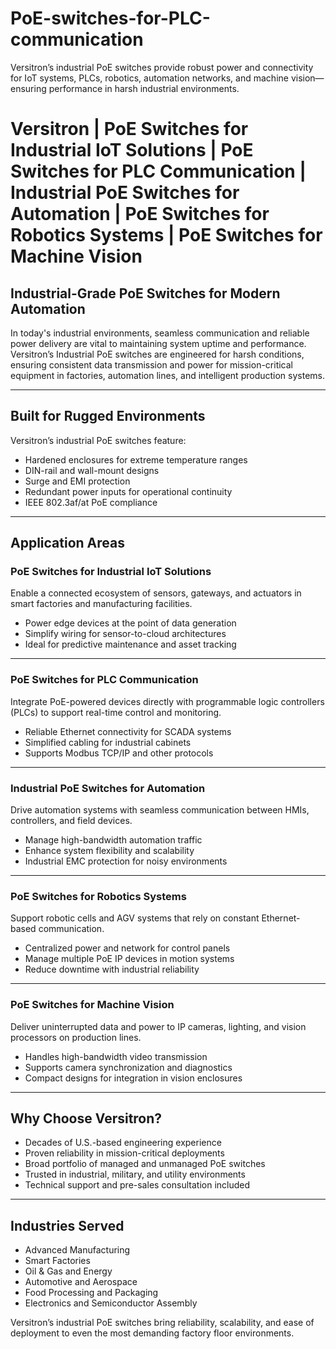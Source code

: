 # PoE-switches-for-PLC-communication
Versitron’s industrial PoE switches provide robust power and connectivity for IoT systems, PLCs, robotics, automation networks, and machine vision—ensuring performance in harsh industrial environments.

# Versitron | PoE Switches for Industrial IoT Solutions | PoE Switches for PLC Communication | Industrial PoE Switches for Automation | PoE Switches for Robotics Systems | PoE Switches for Machine Vision

## Industrial-Grade PoE Switches for Modern Automation

In today's industrial environments, seamless communication and reliable power delivery are vital to maintaining system uptime and performance. Versitron’s Industrial PoE switches are engineered for harsh conditions, ensuring consistent data transmission and power for mission-critical equipment in factories, automation lines, and intelligent production systems.

---

## Built for Rugged Environments  
Versitron’s industrial PoE switches feature:

- Hardened enclosures for extreme temperature ranges  
- DIN-rail and wall-mount designs  
- Surge and EMI protection  
- Redundant power inputs for operational continuity  
- IEEE 802.3af/at PoE compliance

---

## Application Areas

### PoE Switches for Industrial IoT Solutions  
Enable a connected ecosystem of sensors, gateways, and actuators in smart factories and manufacturing facilities.

- Power edge devices at the point of data generation  
- Simplify wiring for sensor-to-cloud architectures  
- Ideal for predictive maintenance and asset tracking

---

### PoE Switches for PLC Communication  
Integrate PoE-powered devices directly with programmable logic controllers (PLCs) to support real-time control and monitoring.

- Reliable Ethernet connectivity for SCADA systems  
- Simplified cabling for industrial cabinets  
- Supports Modbus TCP/IP and other protocols

---

### Industrial PoE Switches for Automation  
Drive automation systems with seamless communication between HMIs, controllers, and field devices.

- Manage high-bandwidth automation traffic  
- Enhance system flexibility and scalability  
- Industrial EMC protection for noisy environments

---

### PoE Switches for Robotics Systems  
Support robotic cells and AGV systems that rely on constant Ethernet-based communication.

- Centralized power and network for control panels  
- Manage multiple PoE IP devices in motion systems  
- Reduce downtime with industrial reliability

---

### PoE Switches for Machine Vision  
Deliver uninterrupted data and power to IP cameras, lighting, and vision processors on production lines.

- Handles high-bandwidth video transmission  
- Supports camera synchronization and diagnostics  
- Compact designs for integration in vision enclosures

---

## Why Choose Versitron?

- Decades of U.S.-based engineering experience  
- Proven reliability in mission-critical deployments  
- Broad portfolio of managed and unmanaged PoE switches  
- Trusted in industrial, military, and utility environments  
- Technical support and pre-sales consultation included

---

## Industries Served

- Advanced Manufacturing  
- Smart Factories  
- Oil & Gas and Energy  
- Automotive and Aerospace  
- Food Processing and Packaging  
- Electronics and Semiconductor Assembly

Versitron’s industrial PoE switches bring reliability, scalability, and ease of deployment to even the most demanding factory floor environments.

